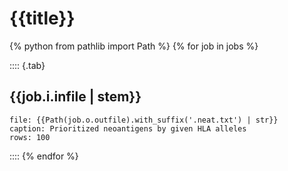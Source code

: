 # {{title}}

{% python from pathlib import Path %}
{% for job in jobs %}

:::: {.tab}
## {{job.i.infile | stem}}

```table
file: {{Path(job.o.outfile).with_suffix('.neat.txt') | str}}
caption: Prioritized neoantigens by given HLA alleles
rows: 100
```

::::
{% endfor %}